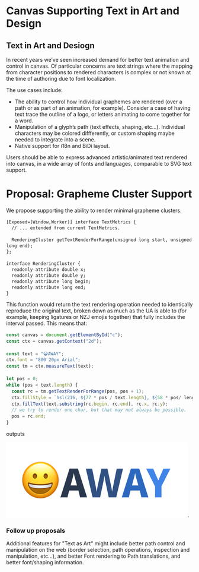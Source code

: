 # Canvas Supporting Text in Art and Design

## <a name="use-cases"></a>Text in Art and Desiogn

In recent years we’ve seen increased demand for better text animation and control in canvas. Of particular concerns are text strings where the mapping from character positions to rendered characters is complex or not known at the time of authoring due to font localization.

The use cases include:
* The ability to control how individual graphemes are rendered (over a path or as part of an animation, for example). Consider a case of having text trace the outline of a logo, or letters animating to come together for a word.
* Manipulation of a glyph’s path (text effects, shaping, etc...). Individual characters may be colored diffferently, or custom shaping maybe needed to integrate into a scene.
* Native support for i18n and BiDi layout.

Users should be able to express advanced artistic/animated text rendered into canvas, in a wide array of fonts and languages, comparable to SVG text support.

# <a name="proposal"></a>Proposal: Grapheme Cluster Support

We propose supporting the ability to render minimal grapheme clusters.

```c-like
[Exposed=(Window,Worker)] interface TextMetrics {
  // ... extended from current TextMetrics.
  
  RenderingCluster getTextRenderForRange(unsigned long start, unsigned long end);
};

interface RenderingCluster {
  readonly attribute double x;
  readonly attribute double y;
  readonly attribute long begin;
  readonly attribute long end; 
}
```

This function would return the text rendering operation needed to identically reproduce the original text, broken down as much as the UA is able to (for example, keeping ligatures or NZJ emojis together) that fully includes the interval passed. This means that:

```javascript
const canvas = document.getElementById("c");
const ctx = canvas.getContext("2d");

const text = "😀AWAY";
ctx.font = "800 20px Arial";
const tm = ctx.measureText(text);

let pos = 0;
while (pos < text.length) {
  const rc = tm.getTextRenderForRange(pos, pos + 1);
  ctx.fillStyle = `hsl(216, ${77 * pos / text.length}, ${58 * pos/ length})`;
  ctx.fillText(text.substring(rc.begin, rc.end), rc.x, rc.y);
  // we try to render one char, but that may not always be possible.
  pos = rc.end;
}
```

outputs

![A smiley face followed by "AWAY" with a gradient fill](./canvas-text-as-art.png).

### Follow up proposals

Additional features for "Text as Art" might include better path control and manipulation on the web (border selection, path operations, inspection and manipulation, etc...), and better Font rendering to Path translations, and better font/shaping information.


